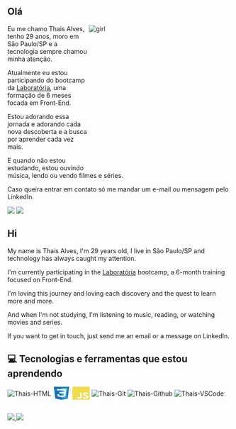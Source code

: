 ## Olá ##
<div>
<img align="right" width="320" height="320" alt="girl" src="https://descodificadas.com.br/wp-content/uploads/2021/02/ilustracao-1.png">
</div>

Eu me chamo Thais Alves, tenho 29 anos, moro em São Paulo/SP e a tecnologia sempre chamou minha atenção.

Atualmente eu estou participando do bootcamp da <a href="https://www.laboratoria.la/br">Laboratória</a>, uma formação de 6 meses focada em Front-End.

Estou adorando essa jornada e adorando cada nova descoberta e a busca por aprender cada vez mais.

E quando não estou estudando, estou ouvindo música, lendo ou vendo filmes e séries.

Caso queira entrar em contato só me mandar um e-mail ou mensagem pelo LinkedIn.

  <a href="https://www.linkedin.com/in/thaisalvespereira93/" target="_blank"><img src="https://img.icons8.com/ios-filled/40/FFFFFF/linkedin-circled--v1.png" target="_blank"></a>
  <a href = "mailto:tathyflor@gmail.com"><img src="https://img.icons8.com/glyph-neue/40/FFFFFF/gmail.png" target="_blank"></a>

## Hi ## 
My name is Thais Alves, I'm 29 years old, I live in São Paulo/SP and technology has always caught my attention.

I'm currently participating in the <a href="https://www.laboratoria.la/br">Laboratória</a> bootcamp, a 6-month training focused on Front-End.

I'm loving this journey and loving each discovery and the quest to learn more and more.

And when I'm not studying, I'm listening to music, reading, or watching movies and series.

If you want to get in touch, just send me an email or a message on LinkedIn.

## 💻 Tecnologias e ferramentas que estou aprendendo ##
<div style="display: inline-block">
    <img align="center" alt="Thais-HTML" height="30" width="40" src="https://cdn.jsdelivr.net/gh/devicons/devicon/icons/html5/html5-original.svg">
  <img align="center" alt="Thais-CSS" height="30" width="40" src="https://raw.githubusercontent.com/devicons/devicon/master/icons/css3/css3-original.svg">
  <img align="center" alt="Thais-Js" height="30" width="40" src="https://raw.githubusercontent.com/devicons/devicon/master/icons/javascript/javascript-plain.svg">
  <img align="center" alt="Thais-Git" height="30" width="40" src="https://cdn.jsdelivr.net/gh/devicons/devicon/icons/git/git-original.svg">
  <img align="center" alt="Thais-Github" height="40" width="40" src="https://img.icons8.com/glyph-neue/64/FFFFFF/github.png">
  <img align="center" alt="Thais-VSCode" height="30" width="40" src="https://cdn.jsdelivr.net/gh/devicons/devicon/icons/vscode/vscode-original.svg">     
</div>

##  ##
<div>
<a href="https://github.com/thaisalvespereira">
<img height="100em" src="https://github-readme-stats.vercel.app/api/top-langs/?username=thaisalvespereira&layout=compact&langs_count=7&theme=dracula"/>
<img height="150em" src="https://github-readme-stats.vercel.app/api?username=thaisalvespereira&show_icons=true&theme=dracula&include_all_commits=true&count_private=true"/>
</div>
